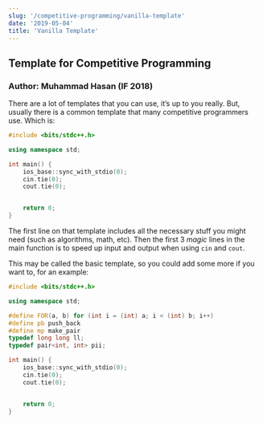 ```yaml
---
slug: '/competitive-programming/vanilla-template'
date: '2019-05-04'
title: 'Vanilla Template'
---
```


## Template for Competitive Programming

### Author: Muhammad Hasan (IF 2018)

There are a lot of templates that you can use, it’s up to you really. But, usually there is a common template that many competitive programmers use.
Which is:

```c++
#include <bits/stdc++.h>

using namespace std;

int main() {
    ios_base::sync_with_stdio(0);
    cin.tie(0);
    cout.tie(0);


    return 0;
}
```

The first line on that template includes all the necessary stuff you might need (such as algorithms, math, etc). Then the first 3 _magic_ lines in the main function is to speed up input and output when using `cin` and `cout`.

This may be called the basic template, so you could add some more if you want to, for an example:

```c++
#include <bits/stdc++.h>

using namespace std;

#define FOR(a, b) for (int i = (int) a; i < (int) b; i++)
#define pb push_back
#define mp make_pair
typedef long long ll;
typedef pair<int, int> pii;

int main() {
    ios_base::sync_with_stdio(0);
    cin.tie(0);
    cout.tie(0);


    return 0;
}
```
